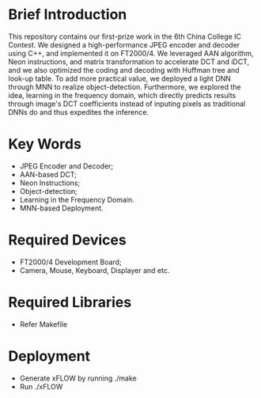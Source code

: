 Brief Introduction
========
This repository contains our first-prize work in the 6th China College IC Contest. We designed a high-performance JPEG encoder and decoder using C++, and implemented it on FT2000/4. We leveraged AAN algorithm, Neon instructions, and matrix transformation to accelerate DCT and iDCT, and we also optimized the coding and decoding with Huffman tree and look-up table. To add more practical value, we deployed a light DNN through MNN to realize object-detection. Furthermore, we explored the idea, learning in the frequency domain, which directly predicts results through image's DCT coefficients instead of inputing pixels as traditional DNNs do and thus expedites the inference.

Key Words
========
* JPEG Encoder and Decoder; 
* AAN-based DCT; 
* Neon Instructions;
* Object-detection;
* Learning in the Frequency Domain.
* MNN-based Deployment.

Required Devices
========
* FT2000/4 Development Board;
* Camera, Mouse, Keyboard, Displayer and etc.

Required Libraries
======== 
* Refer Makefile

Deployment
========
* Generate xFLOW by running ./make
* Run ./xFLOW

